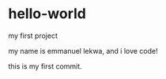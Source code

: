 # hello-world
my first project

my name is emmanuel lekwa, and i love code!

this is my first commit.
